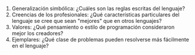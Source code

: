 1. Generalización simbólica: ¿Cuáles son las reglas escritas del lenguaje?
2. Creencias de los profesionales: ¿Qué características particulares del lenguaje se
cree que sean "mejores" que en otros lenguajes?
3. Valores: ¿Qué pensamiento o estilo de programación consideraron mejor los creadores?
4. Ejemplares: ¿Qué clase de problemas pueden resolverse más fácilmente en el lenguaje?
